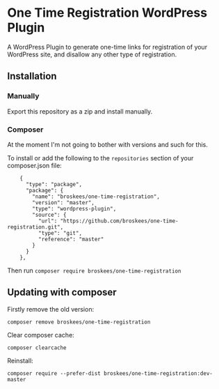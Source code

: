 # One Time Registration WordPress Plugin

A WordPress Plugin to generate one-time links for registration of your WordPress site, and disallow any other type of registration.

## Installation

### Manually

Export this repository as a zip and install manually.

### Composer

At the moment I'm not going to bother with versions and such for this.

To install  or add the following to the `repositories` section of your composer.json file:

```
    {
      "type": "package",
      "package": {
        "name": "broskees/one-time-registration",
        "version": "master",
        "type": "wordpress-plugin",
        "source": {
          "url": "https://github.com/broskees/one-time-registration.git",
          "type": "git",
          "reference": "master"
        }
      }
    },
```

Then run `composer require broskees/one-time-registration`

## Updating with composer

Firstly remove the old version:

`composer remove broskees/one-time-registration`

Clear composer cache:

`composer clearcache`

Reinstall:

`composer require --prefer-dist broskees/one-time-registration:dev-master`
